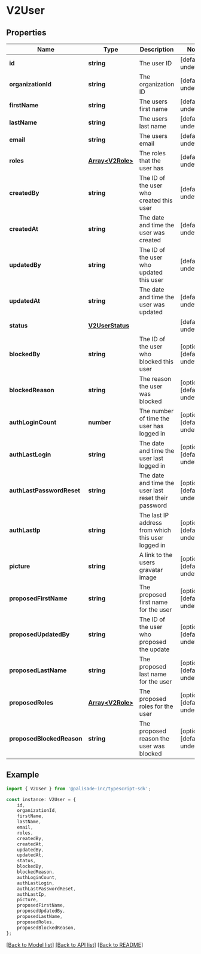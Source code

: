 # V2User


## Properties

Name | Type | Description | Notes
------------ | ------------- | ------------- | -------------
**id** | **string** | The user ID | [default to undefined]
**organizationId** | **string** | The organization ID | [default to undefined]
**firstName** | **string** | The users first name | [default to undefined]
**lastName** | **string** | The users last name | [default to undefined]
**email** | **string** | The users email | [default to undefined]
**roles** | [**Array&lt;V2Role&gt;**](V2Role.md) | The roles that the user has | [default to undefined]
**createdBy** | **string** | The ID of the user who created this user | [default to undefined]
**createdAt** | **string** | The date and time the user was created | [default to undefined]
**updatedBy** | **string** | The ID of the user who updated this user | [default to undefined]
**updatedAt** | **string** | The date and time the user was updated | [default to undefined]
**status** | [**V2UserStatus**](V2UserStatus.md) |  | [default to undefined]
**blockedBy** | **string** | The ID of the user who blocked this user | [optional] [default to undefined]
**blockedReason** | **string** | The reason the user was blocked | [optional] [default to undefined]
**authLoginCount** | **number** | The number of time the user has logged in | [optional] [default to undefined]
**authLastLogin** | **string** | The date and time the user last logged in | [optional] [default to undefined]
**authLastPasswordReset** | **string** | The date and time the user last reset their password | [optional] [default to undefined]
**authLastIp** | **string** | The last IP address from which this user logged in | [optional] [default to undefined]
**picture** | **string** | A link to the users gravatar image | [optional] [default to undefined]
**proposedFirstName** | **string** | The proposed first name for the user | [optional] [default to undefined]
**proposedUpdatedBy** | **string** | The ID of the user who proposed the update | [optional] [default to undefined]
**proposedLastName** | **string** | The proposed last name for the user | [optional] [default to undefined]
**proposedRoles** | [**Array&lt;V2Role&gt;**](V2Role.md) | The proposed roles for the user | [optional] [default to undefined]
**proposedBlockedReason** | **string** | The proposed reason the user was blocked | [optional] [default to undefined]

## Example

```typescript
import { V2User } from '@palisade-inc/typescript-sdk';

const instance: V2User = {
    id,
    organizationId,
    firstName,
    lastName,
    email,
    roles,
    createdBy,
    createdAt,
    updatedBy,
    updatedAt,
    status,
    blockedBy,
    blockedReason,
    authLoginCount,
    authLastLogin,
    authLastPasswordReset,
    authLastIp,
    picture,
    proposedFirstName,
    proposedUpdatedBy,
    proposedLastName,
    proposedRoles,
    proposedBlockedReason,
};
```

[[Back to Model list]](../README.md#documentation-for-models) [[Back to API list]](../README.md#documentation-for-api-endpoints) [[Back to README]](../README.md)
